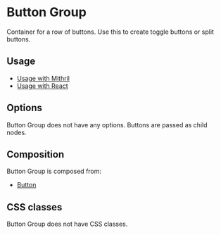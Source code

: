 # Button Group

Container for a row of buttons. Use this to create toggle buttons or split buttons.

<a id="usage"></a>
## Usage

* [Usage with Mithril](mithril/button-group.md)
* [Usage with React](react/button-group.md)



<a id="options"></a>
## Options

Button Group does not have any options. Buttons are passed as child nodes.


<a id="composition"></a>
## Composition

Button Group is composed from:

* [Button](button.md)


<a id="css-classes"></a>
## CSS classes

Button Group does not have CSS classes.
